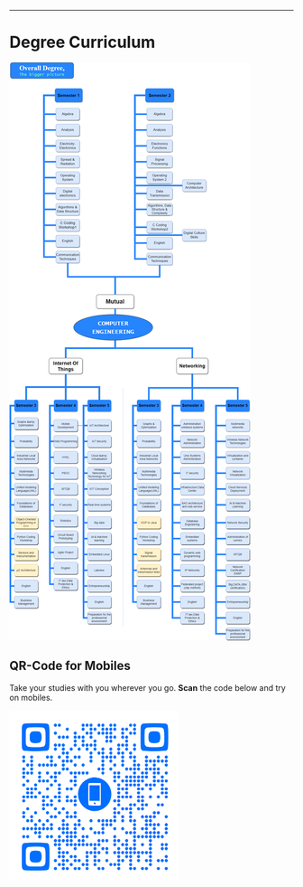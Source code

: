 
---


# Degree Curriculum
![BRANCH_INSIGHT](images/curriculumv2.png)


## QR-Code for Mobiles

Take your studies with you wherever you go. **Scan** the code below and try on mobiles.

<img alt="Just copy the URL for the moment." src="images/QR-Styled.svg"  width="300" height="300">



